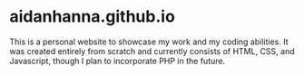 # aidanhanna.github.io
This is a personal website to showcase my work and my coding abilities. It was created 
entirely from scratch and currently consists of HTML, CSS, and Javascript, though I 
plan to incorporate PHP in the future.
